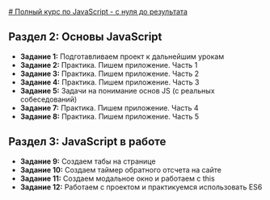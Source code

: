 [ # Полный курс по JavaScript - с нуля до результата](https://www.udemy.com/course/javascript_full/)

## Раздел 2: Основы JavaScript
- **Задание 1:** Подготавливаем проект к дальнейшим урокам
- **Задание 2:** Практика. Пишем приложение. Часть 1
- **Задание 3:** Практика. Пишем приложение. Часть 2
- **Задание 4:** Практика. Пишем приложение. Часть 3
- **Задание 5:** Задачи на понимание основ JS (с реальных собеседований)
- **Задание 7:** Практика. Пишем приложение. Часть 4
- **Задание 8:** Практика. Пишем приложение. Часть 5

## Раздел 3: JavaScript в работе
- **Задание 9:** Создаем табы на странице
- **Задание 10:** Создаем таймер обратного отсчета на сайте
- **Задание 11:** Создаем модальное окно и работаем с this
- **Задание 12:** Работаем с проектом и практикуемся использовать ES6
